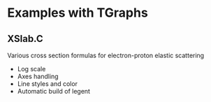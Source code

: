Examples with TGraphs
=====================

XSlab.C
-------

Various cross section formulas for electron-proton elastic scattering

 * Log scale
 * Axes handling
 * Line styles and color
 * Automatic build of legent
